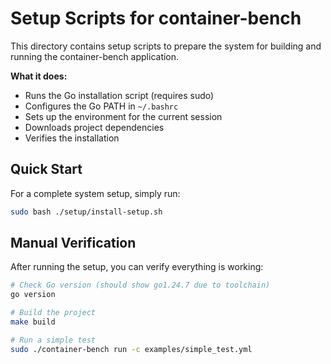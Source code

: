 # Setup Scripts for container-bench

This directory contains setup scripts to prepare the system for building and running the container-bench application.

**What it does:**
- Runs the Go installation script (requires sudo)
- Configures the Go PATH in `~/.bashrc`
- Sets up the environment for the current session
- Downloads project dependencies
- Verifies the installation

## Quick Start

For a complete system setup, simply run:

```bash
sudo bash ./setup/install-setup.sh
```

## Manual Verification

After running the setup, you can verify everything is working:

```bash
# Check Go version (should show go1.24.7 due to toolchain)
go version

# Build the project
make build

# Run a simple test
sudo ./container-bench run -c examples/simple_test.yml
```

